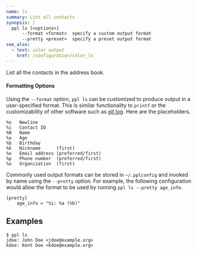 ```yaml
---
name: ls
summary: List all contacts
synopsis: |
  ppl ls [<options>]
      --format <format>  specify a custom output format
      --pretty <preset>  specify a preset output format
see_also:
  - text: color output
    href: /configuration/color_ls
---
```


List all the contacts in the address book.

#### Formatting Options

Using the `--format` option, `ppl ls` can be customized to produce output in a
user-specified format. This is similar functionality to `printf` or the
customizability of other software such as [git
log](http://git-scm.com/docs/git-log). Here are the placeholders.

    %n   Newline
    %i   Contact ID
    %N   Name
    %a   Age
    %b   Birthday
    %k   Nickname      (first)
    %e   Email address (preferred/first)
    %p   Phone number  (preferred/first)
    %o   Organization  (first)

Commonly used output formats can be stored in `~/.pplconfig` and invoked by name
using the `--pretty` option. For example, the following configuration would
allow the format to be used by running `ppl ls --pretty age_info`.

    [pretty]
        age_info = "%i: %a (%b)"

## Examples

    $ ppl ls
    jdoe: John Doe <jdoe@example.org>
    kdoe: Kent Doe <kdoe@example.org>


